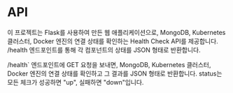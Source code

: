 # API

이 프로젝트는 Flask를 사용하여 만든 웹 애플리케이션으로, MongoDB, Kubernetes 클러스터, Docker 엔진의 연결 상태를 확인하는 Health Check API를 제공합니다. /health 엔드포인트를 통해 각 컴포넌트의 상태를 JSON 형태로 반환합니다.

/health` 엔드포인트에 GET 요청을 보내면, MongoDB, Kubernetes 클러스터, Docker 엔진의 연결 상태를 확인하고 그 결과를 JSON 형태로 반환합니다. status는 모든 체크가 성공하면 "up", 실패하면 "down"입니다.
